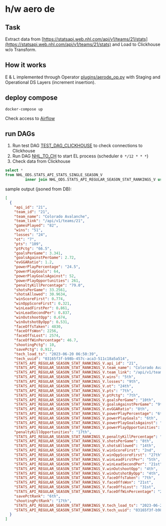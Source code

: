 # h/w aero de

## Task

Extract data from [https://statsapi.web.nhl.com/api/v1/teams/21/stats](https://statsapi.web.nhl.com/api/v1/teams/21/stats)
and Load to Clickhouse w/o Transform.

## How it works

E & L implemented through Operator [plugins/aerode_op.py](plugins/aerode_op.py])
with Staging and Operational DS Layers (increment insertion).

## deploy compose

```shell
docker-compose up
```

Check access to [Airflow](http://127.0.0.1:8080/)

## run DAGs

1. Run test DAG [TEST_DAG_CLICKHOUSE](http://127.0.0.1:8080/dags/TEST_DAG_CLICKHOUSE/)
to check connections to Clickhouse
2. Run DAG [NHL_TO_CH](http://127.0.0.1:8080/dags/NHL_TO_CH/) to start EL process (scheduler `0 */12 * * *`)
3. Check data from Clickhouse

```sql
select *
from NHL_ODS.STATS_API_STATS_SINGLE_SEASON_V
         inner join NHL_ODS.STATS_API_REGULAR_SEASON_STAT_RANKINGS_V using (team_id);
```

sample output (jsoned from DB):
```json
[
  {
    "api_id": "21",
    "team_id": "21",
    "team_name": "Colorado Avalanche",
    "team_link": "/api/v1/teams/21",
    "gamesPlayed": "82",
    "wins": "51",
    "losses": "24",
    "ot": "7",
    "pts": "109",
    "ptPctg": "66.5",
    "goalsPerGame": 3.341,
    "goalsAgainstPerGame": 2.72,
    "evGGARatio": 1.2,
    "powerPlayPercentage": "24.5",
    "powerPlayGoals": 64,
    "powerPlayGoalsAgainst": 52,
    "powerPlayOpportunities": 261,
    "penaltyKillPercentage": "79.0",
    "shotsPerGame": 33.2561,
    "shotsAllowed": 30.9634,
    "winScoreFirst": 0.774,
    "winOppScoreFirst": 0.321,
    "winLeadFirstPer": 0.861,
    "winLeadSecondPer": 0.837,
    "winOutshootOpp": 0.674,
    "winOutshotByOpp": 0.531,
    "faceOffsTaken": 4830,
    "faceOffsWon": 2256,
    "faceOffsLost": 2574,
    "faceOffWinPercentage": 46.7,
    "shootingPctg": 10,
    "savePctg": 0.912,
    "tech_load_ts": "2023-06-20 06:50:39",
    "tech_uuid": "03165f3f-b98b-457c-aca3-511c18a5a514",
    "STATS_API_REGULAR_SEASON_STAT_RANKINGS_V.api_id": "21",
    "STATS_API_REGULAR_SEASON_STAT_RANKINGS_V.team_name": "Colorado Avalanche",
    "STATS_API_REGULAR_SEASON_STAT_RANKINGS_V.team_link": "/api/v1/teams/21",
    "STATS_API_REGULAR_SEASON_STAT_RANKINGS_V.wins": "5th",
    "STATS_API_REGULAR_SEASON_STAT_RANKINGS_V.losses": "9th",
    "STATS_API_REGULAR_SEASON_STAT_RANKINGS_V.ot": "24th",
    "STATS_API_REGULAR_SEASON_STAT_RANKINGS_V.pts": "7th",
    "STATS_API_REGULAR_SEASON_STAT_RANKINGS_V.ptPctg": "7th",
    "STATS_API_REGULAR_SEASON_STAT_RANKINGS_V.goalsPerGame": "10th",
    "STATS_API_REGULAR_SEASON_STAT_RANKINGS_V.goalsAgainstPerGame": "9th",
    "STATS_API_REGULAR_SEASON_STAT_RANKINGS_V.evGGARatio": "8th",
    "STATS_API_REGULAR_SEASON_STAT_RANKINGS_V.powerPlayPercentage": "6th",
    "STATS_API_REGULAR_SEASON_STAT_RANKINGS_V.powerPlayGoals": "6th",
    "STATS_API_REGULAR_SEASON_STAT_RANKINGS_V.powerPlayGoalsAgainst": "15th",
    "STATS_API_REGULAR_SEASON_STAT_RANKINGS_V.powerPlayOpportunities": "12th",
    "penaltyKillOpportunities": "17th",
    "STATS_API_REGULAR_SEASON_STAT_RANKINGS_V.penaltyKillPercentage": "17th",
    "STATS_API_REGULAR_SEASON_STAT_RANKINGS_V.shotsPerGame": "8th",
    "STATS_API_REGULAR_SEASON_STAT_RANKINGS_V.shotsAllowed": "14th",
    "STATS_API_REGULAR_SEASON_STAT_RANKINGS_V.winScoreFirst": "2nd",
    "STATS_API_REGULAR_SEASON_STAT_RANKINGS_V.winOppScoreFirst": "27th",
    "STATS_API_REGULAR_SEASON_STAT_RANKINGS_V.winLeadFirstPer": "5th",
    "STATS_API_REGULAR_SEASON_STAT_RANKINGS_V.winLeadSecondPer": "21st",
    "STATS_API_REGULAR_SEASON_STAT_RANKINGS_V.winOutshootOpp": "4th",
    "STATS_API_REGULAR_SEASON_STAT_RANKINGS_V.winOutshotByOpp": "4th",
    "STATS_API_REGULAR_SEASON_STAT_RANKINGS_V.faceOffsTaken": "7th",
    "STATS_API_REGULAR_SEASON_STAT_RANKINGS_V.faceOffsWon": "21st",
    "STATS_API_REGULAR_SEASON_STAT_RANKINGS_V.faceOffsLost": "31st",
    "STATS_API_REGULAR_SEASON_STAT_RANKINGS_V.faceOffWinPercentage": "28th",
    "savePctRank": "6th",
    "shootingPctRank": "17th",
    "STATS_API_REGULAR_SEASON_STAT_RANKINGS_V.tech_load_ts": "2023-06-20 06:50:39",
    "STATS_API_REGULAR_SEASON_STAT_RANKINGS_V.tech_uuid": "03165f3f-b98b-457c-aca3-511c18a5a514"
  }
]
```
